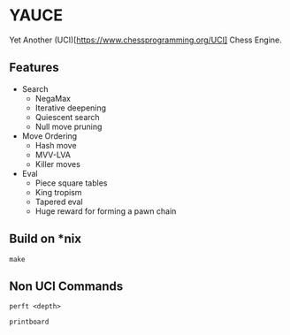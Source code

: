 # YAUCE

Yet Another (UCI)[https://www.chessprogramming.org/UCI] Chess Engine.

## Features

- Search
    - NegaMax
    - Iterative deepening
    - Quiescent search
    - Null move pruning
- Move Ordering
    - Hash move
    - MVV-LVA
    - Killer moves
- Eval
    - Piece square tables
    - King tropism
    - Tapered eval 
    - Huge reward for forming a pawn chain

## Build on *nix

` make `

## Non UCI Commands

` perft <depth> `

` printboard `
